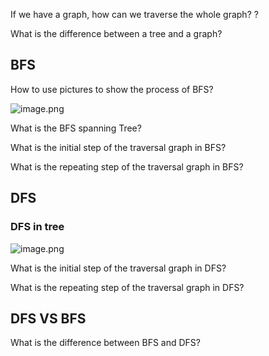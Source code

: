 If we have a graph, how can we traverse the whole graph?
?

What is the difference between a tree and a graph?
## BFS
How to use pictures to show the process of BFS?

![image.png](https://obsidianpicture-1320276993.cos.ap-hongkong.myqcloud.com/Obsidian/Picture/202403072351750.png)


What is the BFS spanning Tree?

What is the initial step of the traversal graph in BFS?

What is the repeating step of the traversal graph in BFS?


## DFS

### DFS in tree



![image.png](https://obsidianpicture-1320276993.cos.ap-hongkong.myqcloud.com/Obsidian/Picture/202403072351874.png)

What is the initial step of the traversal graph in DFS?

What is the repeating step of the traversal graph in DFS?

## DFS VS BFS

What is the difference between BFS and DFS?


